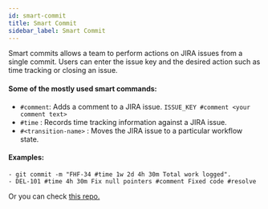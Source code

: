 ```yaml
---
id: smart-commit
title: Smart Commit
sidebar_label: Smart Commit
---
```


Smart commits allows a team to perform actions on JIRA issues from a single commit. Users can enter the issue key and the desired action such as time tracking or closing an issue.

#### Some of the mostly used smart commands:

* `#comment`:  Adds a comment to a JIRA issue. `ISSUE_KEY #comment <your comment text>`
* `#time` : Records time tracking information against a JIRA issue.
* `#<transition-name>` :  Moves the JIRA issue to a particular workflow state.

#### Examples:

    - git commit -m "FHF-34 #time 1w 2d 4h 30m Total work logged".
    - DEL-101 #time 4h 30m Fix null pointers #comment Fixed code #resolve

Or you can check [this repo.](https://github.com/sbimochan/smart-commit) 
